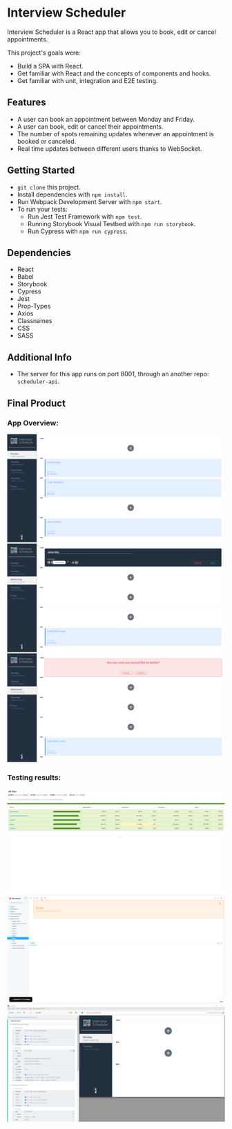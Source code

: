 # Interview Scheduler

Interview Scheduler is a React app that allows you to book, edit or cancel appointments.

This project's goals were:
- Build a SPA with React.
- Get familiar with React and the concepts of components and hooks.
- Get familiar with unit, integration and E2E testing.

## Features

- A user can book an appointment between Monday and Friday.
- A user can book, edit or cancel their appointments.
- The number of spots remaining updates whenever an appointment is booked or canceled.
- Real time updates between different users thanks to WebSocket.


## Getting Started

- `git clone` this project.
- Install dependencies with `npm install`.
- Run Webpack Development Server with `npm start`.
- To run your tests:
    - Run Jest Test Framework with `npm test`.
    - Running Storybook Visual Testbed with `npm run storybook`.
    - Run Cypress with `npm run cypress`.

## Dependencies

- React
- Babel
- Storybook
- Cypress
- Jest
- Prop-Types
- Axios
- Classnames
- CSS
- SASS

## Additional Info

- The server for this app runs on port 8001, through an another repo: `scheduler-api`.


## Final Product

### App Overview:

!["App overview"](https://github.com/Purpleknife/scheduler/blob/master/docs/app-overview.png?raw=true)
!["Create an appointment"](https://github.com/Purpleknife/scheduler/blob/master/docs/create-appointment.png?raw=true)
!["Delete an appointment"](https://github.com/Purpleknife/scheduler/blob/master/docs/delete-appointment.png?raw=true)

### Testing results:

!["Test coverage"](https://github.com/Purpleknife/scheduler/blob/master/docs/test-coverage.png?raw=true)
!["Storybook"](https://github.com/Purpleknife/scheduler/blob/master/docs/storybook-tests.png?raw=true)
!["Cypress"](https://github.com/Purpleknife/scheduler/blob/master/docs/cypress-tests.png?raw=true)